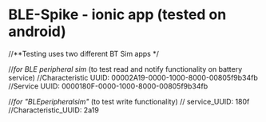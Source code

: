 # BLE-Spike - ionic app (tested on android)

//**Testing uses two different BT Sim apps */

  //*for BLE peripheral sim* (to test read and notify functionality on battery service)
  //Characteristic UUID: 00002A19-0000-1000-8000-00805f9b34fb
  //Service UUID: 0000180F-0000-1000-8000-00805f9b34fb
  
  
  //*for "BLEperipheralsim"* (to test write functionality)
  // service_UUID: 180f
  //Characteristic_UUID: 2a19
